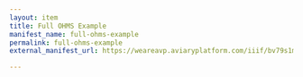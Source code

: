 ```yaml
---
layout: item
title: Full OHMS Example
manifest_name: full-ohms-example
permalink: full-ohms-example
external_manifest_url: https://weareavp.aviaryplatform.com/iiif/bv79s1m86m/manifest

---
```

<!-- Add an essay or interpretive material below this line,
using HTML or markdown.  Do not modify this file above this line -->
